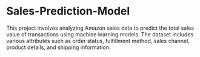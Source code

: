 # Sales-Prediction-Model
This project involves analyzing Amazon sales data to predict the total sales value of transactions using machine learning models. The dataset includes various attributes such as order status, fulfillment method, sales channel, product details, and shipping information. 
